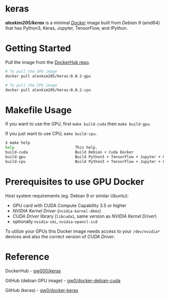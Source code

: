 keras
==================

***alexkim205/keras*** is a minimal [*Docker*](http://www.docker.com/) image built from *Debian 9* (amd64) that has Python3, Keras, Jupyter, TensorFlow, and IPython.

Getting Started
====================

Pull the image from the [DockerHub repo](https://cloud.docker.com/swarm/alexkim205/repository/docker/alexkim205/keras/general).

```bash
# To pull the GPU image
docker pull alexkim205/keras:0.0.2-gpu

# To pull the CPU image
docker pull alexkim205/keras:0.0.2-cpu
```

Makefile Usage
==============

If you want to use the GPU, first `make build-cuda` then `make build-gpu`.

If you just want to use CPU, `make build-cpu`.

```bash
$ make help
help                           This help.
build-cuda                     Build Debian + Cuda Docker
build-gpu                      Build Python3 + TensorFlow + Jupyter + GPU Docker
build-cpu                      Build Python3 + TensorFlow + Jupyter + CPU Docker
```

Prerequisites to use GPU Docker
===============================

Host system requirements (eg. Debian 9 or similar Ubuntu):

- GPU card with CUDA Compute Capability 3.5 or higher
- *NVIDIA Kernel Driver* (`nvidia-kernel-dkms`)
- *CUDA Driver* library (`libcuda1`, same version as *NVIDIA Kernel Driver*)
- optionally `nvidia-smi`, `nvidia-opencl-icd`

To utilize your GPUs this Docker image needs access to your `/dev/nvidia*` devices and also the correct version of *CUDA Driver*.


Reference
=========

DockerHub - [gw000/keras](https://hub.docker.com/r/gw000/keras/)

GitHub (debian GPU image) - [gw0/docker-debian-cuda](https://github.com/gw0/docker-debian-cuda)

GitHub (keras) - [gw0/docker-keras](https://github.com/gw0/docker-keras)